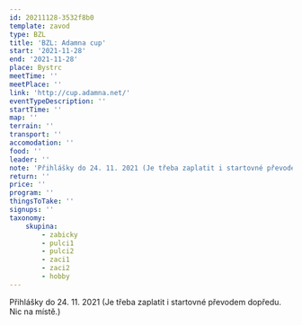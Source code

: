 ```yaml
---
id: 20211128-3532f8b0
template: zavod
type: BZL
title: 'BZL: Adamna cup'
start: '2021-11-28'
end: '2021-11-28'
place: Bystrc
meetTime: ''
meetPlace: ''
link: 'http://cup.adamna.net/'
eventTypeDescription: ''
startTime: ''
map: ''
terrain: ''
transport: ''
accomodation: ''
food: ''
leader: ''
note: 'Přihlášky do 24. 11. 2021 (Je třeba zaplatit i startovné převodem dopředu. Nic na místě.)'
return: ''
price: ''
program: ''
thingsToTake: ''
signups: ''
taxonomy:
    skupina:
        - zabicky
        - pulci1
        - pulci2
        - zaci1
        - zaci2
        - hobby
---
```


Přihlášky do 24. 11. 2021 (Je třeba zaplatit i startovné převodem dopředu. Nic na místě.)
